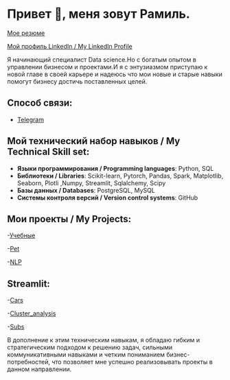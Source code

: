 # Привет 👋, меня зовут Рамиль.

[Мое резюме](https://hh.ru/applicant/resumes/view?resume=769b233cff0c07c0530039ed1f6e7638486d63)

[Мой профиль LinkedIn / My LinkedIn Profile ](https://www.linkedin.com/in/ramil-zangerov-a46a24262/)

Я начинающий специалист Data science.Но с богатым опытом в управлении бизнесом и проектами.И я с энтузиазмом приступаю к новой главе в своей карьере и надеюсь что мои новые и старые навыки помогут бизнесу достичь поставленных целей.
## Способ связи:

- [Telegram](https://t.me/zeroflip)

## Мой технический набор навыков / My Technical Skill set:
- **Языки программирования / Programming languages**: Python, SQL
- **Библиотеки / Libraries**:  Scikit-learn, Pytorch, Pandas, Spark, Matplotlib, Seaborn, Plotli ,Numpy, Streamlit, Sqlalchemy, Scipy
- **Базы данных / Databases**: PostgreSQL, MySQL
- **Системы контроля версий / Version control systems**: GitHub

## Мои проекты / My Projects:

-[Учебные](https://github.com/Zeroflip64/Study_projects)

-[Pet](https://github.com/Zeroflip64/Pet-projects)

-[NLP](https://github.com/Zeroflip64/Subtitles)

## Streamlit:

-[Cars](https://zeroflip64-study-projects-cars-p-eoyi8p.streamlit.app/)

-[Cluster_analysis](https://zeroflip64-pet-projects-streamlit-1-project-9fo7ut.streamlit.app/)

-[Subs](https://zeroflip64-subtitles-streamlit-sub-n9wsxl.streamlit.app/)

В дополнение к этим техническим навыкам, я обладаю гибким и стратегическим подходом к решению задач, сильными коммуникативными навыками и четким пониманием бизнес-потребностей, что позволяет мне успешно реализовывать проекты в данном направлении.
